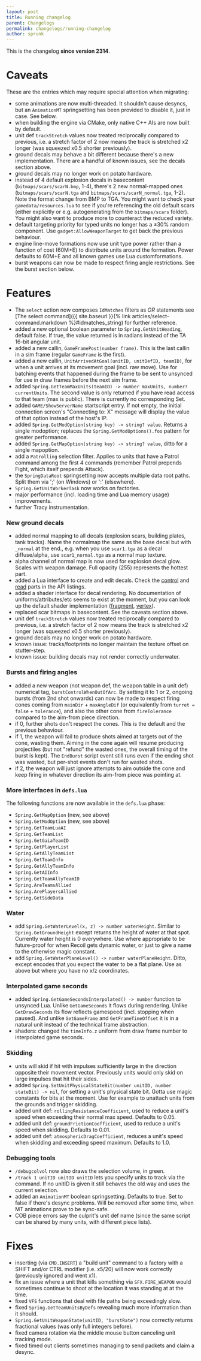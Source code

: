 ```yaml
---
layout: post
title: Running changelog
parent: Changelogs
permalink: changelogs/running-changelog
author: sprunk
---
```


This is the changelog **since version 2314**.

# Caveats
These are the entries which may require special attention when migrating:
* some animations are now multi-threaded. It shouldn't cause desyncs, but an `AnimationMT` springsetting has been provided to disable it, just in case. See below.
* when building the engine via CMake, only native C++ AIs are now built by default.
* unit def `trackStretch` values now treated reciprocally compared to previous, i.e. a stretch factor of 2 now means the track is stretched x2 longer (was squeezed x0.5 shorter previously).
* ground decals may behave a bit different because there's a new implementation. There are a handful of known issues, see the decals section above.
* ground decals may no longer work on potato hardware.
* instead of 4 default explosion decals in basecontent (`bitmaps/scars/scarN.bmp`, 1-4), there's 2 new normal-mapped ones (`bitmaps/scars/scarN.tga` and `bitmaps/scars/scarN_normal.tga`, 1-2).
Note the format change from BMP to TGA.
You might want to check your `gamedata/resources.lua` to see if you're referencing the old default scars (either explicitly or e.g. autogenerating from the `bitmaps/scars` folder).
You might also want to produce more to counteract the reduced variety.
* default targeting priority for typed units no longer has a ±30% random component. Use `gadget:AllowWeaponTarget` to get back the previous behaviour.
* engine line-move formations now use unit type power rather than a function of cost (60M+E) to distribute units around the formation. Power defaults to 60M+E and all known games use Lua customformations.
* burst weapons can now be made to respect firing angle restrictions. See the burst section below.

# Features
* The `select` action now composes `IdMatches` filters as *OR* statements see [The select command]({{ site.baseurl }}{% link articles/select-command.markdown %}#idmatches_string) for further reference.
* added a new optional boolean parameter to `Spring.GetUnitHeading`, default false. If true, the value returned is in radians instead of the TA 16-bit angular unit.
* added a new callin, `GameFramePost(number frame)`. This is the last callin in a sim frame (regular `GameFrame` is the first).
* added a new callin, `UnitArrivedAtGoal(unitID, unitDefID, teamID)`, for when a unit arrives at its movement goal (incl. raw move).
Use for batching events that happened during the frame to be sent to unsynced for use in draw frames before the next sim frame.
* added `Spring.GetTeamMaxUnits(teamID) -> number maxUnits, number? currentUnits`. The second value is only returned if you have read access to that team (max is public).
There is currently no corresponding Set.
* added `GAME/ShowServerName` startscript entry. If not empty, the initial connection screen's "Connecting to: X" message will display the value of that option instead of the host's IP.
* added `Spring.GetModOption(string key) -> string? value`. Returns a single modoption; replaces the `Spring.GetModOptions().foo` pattern for greater performance.
* added `Spring.GetMapOption(string key) -> string? value`, ditto for a single mapoption.
* add a `Patrolling` selection filter. Applies to units that have a Patrol command among the first 4 commands (remember Patrol prepends Fight, which itself prepends Attack).
* the `SpringDataRoot` springsetting now accepts multiple data root paths. Split them via ';' (on Windows) or ':' (elsewhere).
* `Spring.GetUnitWorkerTask` now works on factories.
* major performance (incl. loading time and Lua memory usage) improvements.
* further Tracy instrumentation.

### New ground decals
* added normal mapping to all decals (explosion scars, building plates, tank tracks).
Name the normalmap the same as the base decal but with `_normal` at the end., e.g. when you use `scar1.tga` as a decal diffuse/alpha, use `scar1_normal.tga` as a normal map texture.
* alpha channel of normal map is now used for explosion decal glow. Scales with weapon damage. Full opacity (255) represents the hottest part.
* added a Lua interface to create and edit decals. Check the [control](https://beyond-all-reason.github.io/spring/ldoc/modules/UnsyncedCtrl.html#Decals)
and [read](https://beyond-all-reason.github.io/spring/ldoc/modules/UnsyncedRead.html#Decals) parts in the API listings.
* added a shader interface for decal rendering. No documentation of uniforms/attributes/etc seems to exist at the moment,
but you can look up the default shader implementation ([fragment](https://github.com/beyond-all-reason/spring/blob/BAR105/cont/base/springcontent/shaders/GLSL/GroundDecalsFragProg.glsl), [vertex](https://github.com/beyond-all-reason/spring/blob/BAR105/cont/base/springcontent/shaders/GLSL/GroundDecalsVertProg.glsl)).
* replaced scar bitmaps in basecontent. See the caveats section above.
* unit def `trackStretch` values now treated reciprocally compared to previous, i.e. a stretch factor of 2 now means the track is stretched x2 longer (was squeezed x0.5 shorter previously).
* ground decals may no longer work on potato hardware.
* known issue: tracks/footprints no longer maintain the texture offset on stutter-step.
* known issue: building decals may not render correctly underwater.

### Bursts and firing angles
* added a new weapon (not weapon def, the weapon table in a unit def) numerical tag, `burstControlWhenOutOfArc`. By setting it to 1 or 2, ongoing bursts (from 2nd shot onwards) can now be made to respect firing cones coming from `mainDir` + `maxAngleDif` (or equivalently from `turret = false` + `tolerance`), and also the other cone from `fireTolerance` compared to the aim-from piece direction.
* if 0, further shots don't respect the cones. This is the default and the previous behaviour.
* if 1, the weapon will fail to produce shots aimed at targets out of the cone, wasting them. Aiming in the cone again will resume producing projectiles (but not "refund" the wasted ones, the overall timing of the burst is kept). The `EndBurst` script event still runs even if the ending shot was wasted, but per-shot events don't run for wasted shots.
* if 2, the weapon will just ignore attempts to aim outside the cone and keep firing in whatever direction its aim-from piece was pointing at.

### More interfaces in `defs.lua`
The following functions are now available in the `defs.lua` phase:
* `Spring.GetMapOption` (new, see above)
* `Spring.GetModOption` (new, see above)
* `Spring.GetTeamLuaAI`
* `Spring.GetTeamList`
* `Spring.GetGaiaTeamID`
* `Spring.GetPlayerList`
* `Spring.GetAllyTeamList`
* `Spring.GetTeamInfo`
* `Spring.GetAllyTeamInfo`
* `Spring.GetAIInfo`
* `Spring.GetTeamAllyTeamID`
* `Spring.AreTeamsAllied`
* `Spring.ArePlayersAllied`
* `Spring.GetSideData`

### Water
* add `Spring.GetWaterLevel(x, z) -> number waterHeight`. Similar to `Spring.GetGroundHeight` except returns the height of water at that spot.
Currently water height is 0 everywhere. Use where appropriate to be future-proof for when Recoil gets dynamic water, or just to give a name to the otherwise magic constant.
* add `Spring.GetWaterPlaneLevel() -> number waterPlaneHeight`. Ditto, except encodes that you expect the water to be a flat plane.
Use as above but where you have no x/z coordinates.

### Interpolated game seconds
* added `Spring.GetGameSecondsInterpolated() -> number` function to unsynced Lua.
Unlike `GetGameSeconds` it flows during rendering. Unlike `GetDrawSeconds` its flow reflects gamespeed (incl. stopping when paused).
And unlike `GetGameFrame` and `GetFrameTimeOffset` it is in a natural unit instead of the technical frame abstraction.
* shaders: changed the `timeInfo.z` uniform from draw frame number to interpolated game seconds.

### Skidding
* units will skid if hit with impulses sufficiently large in the direction opposite their movement vector. Previously units would only skid on large impulses that hit their sides.
* added `Spring.SetUnitPhysicalStateBit(number unitID, number stateBit) -> nil`, for setting a unit's physical state bit. Gotta use magic constants for bits at the moment.
Use for example to unattach units from the grounds and trigger skidding.
* added unit def: `rollingResistanceCoefficient`, used to reduce a unit's speed when exceeding their normal max speed. Defaults to 0.05.
* added unit def: `groundFrictionCoefficient`, used to reduce a unit's speed when skidding. Defaults to 0.01.
* added unit def: `atmosphericDragCoefficient`, reduces a unit's speed when skidding and exceeding speed maximum. Defaults to 1.0.

### Debugging tools
* `/debugcolvol` now also draws the selection volume, in green.
* `/track 1 unitID unitID unitID` lets you specify units to track via the command. If no unitID is given it still behaves the old way and uses the current selection.
* added an `AnimationMT` boolean springsetting. Defaults to true. Set to false if there's desync problems. Will be removed after some time, when MT animations prove to be sync-safe.
* COB piece errors say the culprit's unit def name (since the same script can be shared by many units, with different piece lists).

# Fixes
* inserting (via `CMD.INSERT`) a "build unit" command to a factory with a SHIFT and/or CTRL modifier (i.e. x5/20) will now work correctly (previously ignored and went x1).
* fix an issue where a unit that kills something via `SFX.FIRE_WEAPON` would sometimes continue to shoot at the location it was standing at at the time.
* fixed `VFS` functions that deal with file paths being exceedingly slow.
* fixed `Spring.GetTeamUnitsByDefs` revealing much more information than it should.
* `Spring.GetUnitWeaponState(unitID, "burstRate")` now correctly returns fractional values (was only full integers before).
* fixed camera rotation via the middle mouse button canceling unit tracking mode.
* fixed timed out clients sometimes managing to send packets and claim a desync.
